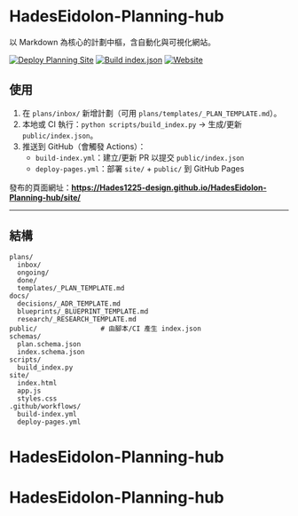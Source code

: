 # HadesEidolon-Planning-hub

以 Markdown 為核心的計劃中樞，含自動化與可視化網站。

[![Deploy Planning Site](https://img.shields.io/github/actions/workflow/status/Hades1225-design/HadesEidolon-Planning-hub/deploy-pages.yml?branch=main&label=pages)](https://github.com/Hades1225-design/HadesEidolon-Planning-hub/actions/workflows/deploy-pages.yml)
[![Build index.json](https://img.shields.io/github/actions/workflow/status/Hades1225-design/HadesEidolon-Planning-hub/build-index.yml?branch=main&label=index)](https://github.com/Hades1225-design/HadesEidolon-Planning-hub/actions/workflows/build-index.yml)
[![Website](https://img.shields.io/website?url=https://Hades1225-design.github.io/HadesEidolon-Planning-hub/site/)](https://Hades1225-design.github.io/HadesEidolon-Planning-hub/site/)

## 使用
1. 在 `plans/inbox/` 新增計劃（可用 `plans/templates/_PLAN_TEMPLATE.md`）。
2. 本地或 CI 執行：`python scripts/build_index.py` → 生成/更新 `public/index.json`。
3. 推送到 GitHub（會觸發 Actions）：
   - `build-index.yml`：建立/更新 PR 以提交 `public/index.json`
   - `deploy-pages.yml`：部署 `site/` + `public/` 到 GitHub Pages

發布的頁面網址：**https://Hades1225-design.github.io/HadesEidolon-Planning-hub/site/**

---

## 結構
```
plans/
  inbox/
  ongoing/
  done/
  templates/_PLAN_TEMPLATE.md
docs/
  decisions/_ADR_TEMPLATE.md
  blueprints/_BLUEPRINT_TEMPLATE.md
  research/_RESEARCH_TEMPLATE.md
public/                # 由腳本/CI 產生 index.json
schemas/
  plan.schema.json
  index.schema.json
scripts/
  build_index.py
site/
  index.html
  app.js
  styles.css
.github/workflows/
  build-index.yml
  deploy-pages.yml
```
# HadesEidolon-Planning-hub
# HadesEidolon-Planning-hub
